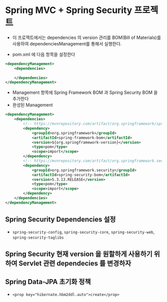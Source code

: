# Spring MVC + Spring Security 프로젝트
* 이 프로젝트에서는 dependencies 의 version 관리를 BOM(Bill of Materials)를 사용하여 dependenciesManagement를 통해서 실행한다.

- pom.xml 에 다음 항목을 설정한다
```xml
<dependencyManagement>
	<dependencies>
	
	</dependencies>
</dependencyManagement>
```
- Management 항목에 Spring Framework BOM 과 Spring Security BOM 을 추가한다
- 완성된 Management
```xml
<dependencyManagement>
	<dependencies>
		<!-- https://mvnrepository.com/artifact/org.springframework/spring-framework-bom -->
		<dependency>
			<groupId>org.springframework</groupId>
			<artifactId>spring-framework-bom</artifactId>
			<version>${org.springframework-version}</version>
			<type>pom</type>
			<scope>import</scope>
		</dependency>
		<!-- https://mvnrepository.com/artifact/org.springframework.security/spring-security-bom -->
		<dependency>
			<groupId>org.springframework.security</groupId>
			<artifactId>spring-security-bom</artifactId>
			<version>5.3.13.RELEASE</version>
			<type>pom</type>
			<scope>import</scope>
		</dependency>
	</dependencies>
</dependencyManagement>
```	

## Spring Security Dependencies 설정
- `spring-security-config`, `spring-security-core`, `spring-security-web`, `spring-security-taglibs`

## Spring Security 현재 version 을 원할하게 사용하기 위하여 Servlet 관련 dependecies 를 변경하자


## Spring Data-JPA 초기화 정책
- `<prop key="hibernate.hbm2ddl.auto">create</prop>`
